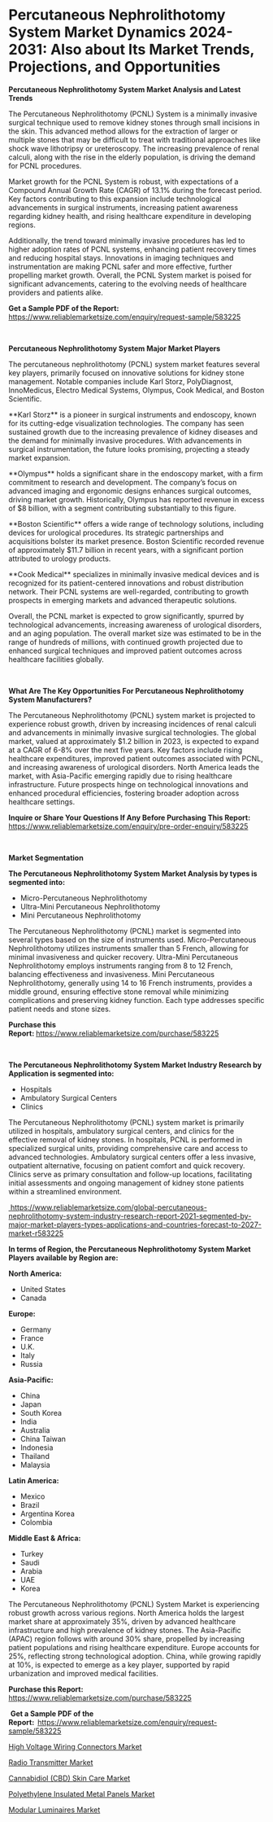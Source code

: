 <p><h1>Percutaneous Nephrolithotomy System Market Dynamics 2024-2031: Also about Its Market Trends, Projections, and Opportunities</h1></p><p><strong>Percutaneous Nephrolithotomy System Market Analysis and Latest Trends</strong></p>
<p><p>The Percutaneous Nephrolithotomy (PCNL) System is a minimally invasive surgical technique used to remove kidney stones through small incisions in the skin. This advanced method allows for the extraction of larger or multiple stones that may be difficult to treat with traditional approaches like shock wave lithotripsy or ureteroscopy. The increasing prevalence of renal calculi, along with the rise in the elderly population, is driving the demand for PCNL procedures.</p><p>Market growth for the PCNL System is robust, with expectations of a Compound Annual Growth Rate (CAGR) of 13.1% during the forecast period. Key factors contributing to this expansion include technological advancements in surgical instruments, increasing patient awareness regarding kidney health, and rising healthcare expenditure in developing regions. </p><p>Additionally, the trend toward minimally invasive procedures has led to higher adoption rates of PCNL systems, enhancing patient recovery times and reducing hospital stays. Innovations in imaging techniques and instrumentation are making PCNL safer and more effective, further propelling market growth. Overall, the PCNL System market is poised for significant advancements, catering to the evolving needs of healthcare providers and patients alike.</p></p>
<p><strong>Get a Sample PDF of the Report:&nbsp;</strong> <a href="https://www.reliablemarketsize.com/enquiry/request-sample/583225?utm_campaign=1171&utm_medium=2&utm_source=Github&utm_content=ia&utm_term=28092024&utm_id=percutaneous-nephrolithotomy-system">https://www.reliablemarketsize.com/enquiry/request-sample/583225</a></p>
<p>&nbsp;</p>
<p><strong>Percutaneous Nephrolithotomy System Major Market Players</strong></p>
<p><p>The percutaneous nephrolithotomy (PCNL) system market features several key players, primarily focused on innovative solutions for kidney stone management. Notable companies include Karl Storz, PolyDiagnost, InnoMedicus, Electro Medical Systems, Olympus, Cook Medical, and Boston Scientific.</p><p>**Karl Storz** is a pioneer in surgical instruments and endoscopy, known for its cutting-edge visualization technologies. The company has seen sustained growth due to the increasing prevalence of kidney diseases and the demand for minimally invasive procedures. With advancements in surgical instrumentation, the future looks promising, projecting a steady market expansion.</p><p>**Olympus** holds a significant share in the endoscopy market, with a firm commitment to research and development. The company’s focus on advanced imaging and ergonomic designs enhances surgical outcomes, driving market growth. Historically, Olympus has reported revenue in excess of $8 billion, with a segment contributing substantially to this figure.</p><p>**Boston Scientific** offers a wide range of technology solutions, including devices for urological procedures. Its strategic partnerships and acquisitions bolster its market presence. Boston Scientific recorded revenue of approximately $11.7 billion in recent years, with a significant portion attributed to urology products.</p><p>**Cook Medical** specializes in minimally invasive medical devices and is recognized for its patient-centered innovations and robust distribution network. Their PCNL systems are well-regarded, contributing to growth prospects in emerging markets and advanced therapeutic solutions.</p><p>Overall, the PCNL market is expected to grow significantly, spurred by technological advancements, increasing awareness of urological disorders, and an aging population. The overall market size was estimated to be in the range of hundreds of millions, with continued growth projected due to enhanced surgical techniques and improved patient outcomes across healthcare facilities globally.</p></p>
<p>&nbsp;</p>
<p><strong>What Are The Key Opportunities For Percutaneous Nephrolithotomy System Manufacturers?</strong></p>
<p><p>The Percutaneous Nephrolithotomy (PCNL) system market is projected to experience robust growth, driven by increasing incidences of renal calculi and advancements in minimally invasive surgical technologies. The global market, valued at approximately $1.2 billion in 2023, is expected to expand at a CAGR of 6-8% over the next five years. Key factors include rising healthcare expenditures, improved patient outcomes associated with PCNL, and increasing awareness of urological disorders. North America leads the market, with Asia-Pacific emerging rapidly due to rising healthcare infrastructure. Future prospects hinge on technological innovations and enhanced procedural efficiencies, fostering broader adoption across healthcare settings.</p></p>
<p><strong>Inquire or Share Your Questions If Any Before Purchasing This Report:</strong> <a href="https://www.reliablemarketsize.com/enquiry/pre-order-enquiry/583225?utm_campaign=1171&utm_medium=2&utm_source=Github&utm_content=ia&utm_term=28092024&utm_id=percutaneous-nephrolithotomy-system">https://www.reliablemarketsize.com/enquiry/pre-order-enquiry/583225</a></p>
<p>&nbsp;</p>
<p><strong>Market Segmentation</strong></p>
<p><strong>The Percutaneous Nephrolithotomy System Market Analysis by types is segmented into:</strong></p>
<p><ul><li>Micro-Percutaneous Nephrolithotomy</li><li>Ultra-Mini Percutaneous Nephrolithotomy</li><li>Mini Percutaneous Nephrolithotomy</li></ul></p>
<p><p>The Percutaneous Nephrolithotomy (PCNL) market is segmented into several types based on the size of instruments used. Micro-Percutaneous Nephrolithotomy utilizes instruments smaller than 5 French, allowing for minimal invasiveness and quicker recovery. Ultra-Mini Percutaneous Nephrolithotomy employs instruments ranging from 8 to 12 French, balancing effectiveness and invasiveness. Mini Percutaneous Nephrolithotomy, generally using 14 to 16 French instruments, provides a middle ground, ensuring effective stone removal while minimizing complications and preserving kidney function. Each type addresses specific patient needs and stone sizes.</p></p>
<p><strong>Purchase this Report:&nbsp;</strong><a href="https://www.reliablemarketsize.com/purchase/583225?utm_campaign=1171&utm_medium=2&utm_source=Github&utm_content=ia&utm_term=28092024&utm_id=percutaneous-nephrolithotomy-system">https://www.reliablemarketsize.com/purchase/583225</a></p>
<p>&nbsp;</p>
<p><strong>The Percutaneous Nephrolithotomy System Market Industry Research by Application is segmented into:</strong></p>
<p><ul><li>Hospitals</li><li>Ambulatory Surgical Centers</li><li>Clinics</li></ul></p>
<p><p>The Percutaneous Nephrolithotomy (PCNL) system market is primarily utilized in hospitals, ambulatory surgical centers, and clinics for the effective removal of kidney stones. In hospitals, PCNL is performed in specialized surgical units, providing comprehensive care and access to advanced technologies. Ambulatory surgical centers offer a less invasive, outpatient alternative, focusing on patient comfort and quick recovery. Clinics serve as primary consultation and follow-up locations, facilitating initial assessments and ongoing management of kidney stone patients within a streamlined environment.</p></p>
<p><a href="https://www.reliablemarketsize.com/global-percutaneous-nephrolithotomy-system-industry-research-report-2021-segmented-by-major-market-players-types-applications-and-countries-forecast-to-2027-market-r583225?utm_campaign=1171&utm_medium=2&utm_source=Github&utm_content=ia&utm_term=28092024&utm_id=percutaneous-nephrolithotomy-system">&nbsp;https://www.reliablemarketsize.com/global-percutaneous-nephrolithotomy-system-industry-research-report-2021-segmented-by-major-market-players-types-applications-and-countries-forecast-to-2027-market-r583225</a></p>
<p><strong>In terms of Region, the Percutaneous Nephrolithotomy System Market Players available by Region are:</strong></p>
<p>
    <p> <strong> North America: </strong>
        <ul>
            <li>United States</li>
            <li>Canada</li>
        </ul>
        </p> 
    <p> <strong> Europe: </strong>
        <ul>
            <li>Germany</li>
            <li>France</li>
            <li>U.K.</li>
            <li>Italy</li>
            <li>Russia</li>
        </ul>
        </p> 
    <p> <strong> Asia-Pacific: </strong>
        <ul>
            <li>China</li>
            <li>Japan</li>
            <li>South Korea</li>
            <li>India</li>
            <li>Australia</li>
            <li>China Taiwan</li>
            <li>Indonesia</li>
            <li>Thailand</li>
            <li>Malaysia</li>
        </ul>
        </p> 
    <p> <strong> Latin America: </strong>
        <ul>
            <li>Mexico</li>
            <li>Brazil</li>
            <li>Argentina Korea</li>
            <li>Colombia</li>
        </ul>
        </p> 
    <p> <strong> Middle East & Africa: </strong>
        <ul>
            <li>Turkey</li>
            <li>Saudi</li>
            <li>Arabia</li>
            <li>UAE</li>
            <li>Korea</li>
        </ul>
    </p>
    </p>
<p><p>The Percutaneous Nephrolithotomy (PCNL) System Market is experiencing robust growth across various regions. North America holds the largest market share at approximately 35%, driven by advanced healthcare infrastructure and high prevalence of kidney stones. The Asia-Pacific (APAC) region follows with around 30% share, propelled by increasing patient populations and rising healthcare expenditure. Europe accounts for 25%, reflecting strong technological adoption. China, while growing rapidly at 10%, is expected to emerge as a key player, supported by rapid urbanization and improved medical facilities.</p></p>
<p><strong>Purchase this Report: </strong><a href="https://www.reliablemarketsize.com/purchase/583225?utm_campaign=1171&utm_medium=2&utm_source=Github&utm_content=ia&utm_term=28092024&utm_id=percutaneous-nephrolithotomy-system">https://www.reliablemarketsize.com/purchase/583225</a></p>
<p>&nbsp;<strong>Get a Sample PDF of the Report:&nbsp;&nbsp;</strong><a href="https://www.reliablemarketsize.com/enquiry/request-sample/583225?utm_campaign=1171&utm_medium=2&utm_source=Github&utm_content=ia&utm_term=28092024&utm_id=percutaneous-nephrolithotomy-system">https://www.reliablemarketsize.com/enquiry/request-sample/583225</a></p>
<p><strong></strong></p>
<p><p><a href="https://issuu.com/reportprime-2/docs/high-voltage-wiring-connectors-mark_0d4dd52597c780?utm_campaign=1171&utm_medium=2&utm_source=Github&utm_content=ia&utm_term=28092024&utm_id=percutaneous-nephrolithotomy-system">High Voltage Wiring Connectors Market</a></p><p><a href="https://www.linkedin.com/pulse/market-trends-global-radio-transmitter-forecast-analysis-2024-5q1rf?utm_campaign=1171&utm_medium=2&utm_source=Github&utm_content=ia&utm_term=28092024&utm_id=percutaneous-nephrolithotomy-system">Radio Transmitter Market</a></p><p><a href="https://issuu.com/reportprime-2/docs/cannabidiol-cbd-skin-care-market-si_92871da0463e25?utm_campaign=1171&utm_medium=2&utm_source=Github&utm_content=ia&utm_term=28092024&utm_id=percutaneous-nephrolithotomy-system">Cannabidiol (CBD) Skin Care Market</a></p><p><a href="https://github.com/vimar16th/Market-Research-Report-List-6/blob/main/polyethylene-insulated-metal-panels-market.md?utm_campaign=1171&utm_medium=2&utm_source=Github&utm_content=ia&utm_term=28092024&utm_id=percutaneous-nephrolithotomy-system">Polyethylene Insulated Metal Panels Market</a></p><p><a href="https://www.linkedin.com/pulse/modular-luminaires-industry-analysis-report-its-market-size-fyymf?utm_campaign=1171&utm_medium=2&utm_source=Github&utm_content=ia&utm_term=28092024&utm_id=percutaneous-nephrolithotomy-system">Modular Luminaires Market</a></p></p>
